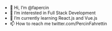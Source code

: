 - 👋 Hi, I’m @fapercin
- 👀 I’m interested in Full Stack Development
- 🌱 I’m currently learning React.js and Vue.js
- 📫 How to reach me twitter.com/PercinFahrettin

<!---
fapercin/fapercin is a ✨ special ✨ repository because its `README.md` (this file) appears on your GitHub profile.
You can click the Preview link to take a look at your changes.
--->
